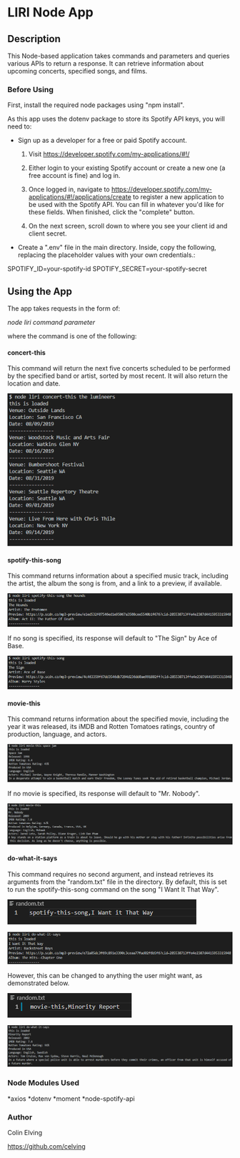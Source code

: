 # LIRI Node App

## Description

This Node-based application takes commands and parameters and queries various APIs to return a response. It can retrieve information about upcoming concerts, specified songs, and films.

### Before Using

First, install the required node packages using "npm install".

As this app uses the dotenv package to store its Spotify API keys, you will need to:

* Sign up as a developer for a free or paid Spotify account.

   1. Visit <https://developer.spotify.com/my-applications/#!/>

   2. Either login to your existing Spotify account or create a new one (a free account is fine) and log in.

   3. Once logged in, navigate to <https://developer.spotify.com/my-applications/#!/applications/create> to register a new application to be used with the Spotify API. You can fill in whatever you'd like for these fields. When finished, click the "complete" button.

   4. On the next screen, scroll down to where you see your client id and client secret.

* Create a ".env" file in the main directory. Inside, copy the following, replacing the placeholder values with your own credentials.:

SPOTIFY_ID=your-spotify-id
SPOTIFY_SECRET=your-spotify-secret

## Using the App

The app takes requests in the form of:

*node liri command parameter*

where the command is one of the following:

#### concert-this

This command will return the next five concerts scheduled to be performed by the specified band or artist, sorted by most recent. It will also return the location and date.

![LIRI returning information regarding The Lumineers' upcoming concerts](images/concert-this.png)

#### spotify-this-song

This command returns information about a specified music track, including the artist, the album the song is from, and a link to a preview, if available.

![LIRI returning information about "The Hounds" by the Protomen](images/spotify-this-song.png)

If no song is specified, its response will default to "The Sign" by Ace of Base.

![Default response to the spotify-this-song command](images/spotify_blank.png)

#### movie-this

This command returns information about the specified movie, including the year it was released, its iMDB and Rotten Tomatoes ratings, country of production, language, and actors.

![LIRI returning information about the movie "Space Jam"](images/movie-this.png)

If no movie is specified, its response will default to "Mr. Nobody".

![Default response to the movie-this command](images/movie_blank.png)

#### do-what-it-says

This command requires no second argument, and instead retrieves its arguments from the "random.txt" file in the directory. By default, this is set to run the spotify-this-song command on the song "I Want It That Way".

![The default contents of random.txt](images/random_default.png)

![do-what-it-says returning a response to the default contents of random.txt](images/do-what-it-says.png)


However, this can be changed to anything the user might want, as demonstrated below.

![Changing the contents of random.txt](images/random_change.png)

![do-what-it-says returning a different response after having changed the search arguments](images/do_adjusted.png)


### Node Modules Used

*axios
*dotenv
*moment
*node-spotify-api

### Author

Colin Elving

https://github.com/celving